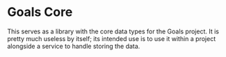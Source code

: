 # Goals Core

This serves as a library with the core data types for the Goals project.
It is pretty much useless by itself; its intended use is to use it within a
project alongside a service to handle storing the data.
